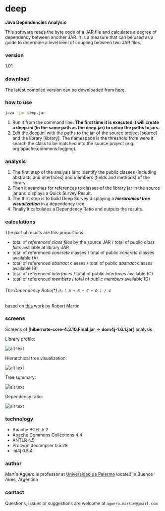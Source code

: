# deep
**Java Dependencies Analysis**

This software reads the byte code of a JAR file and calculates a degree of dependency between another JAR. 
It is a measure that can be used as a guide to determine a level level of coupling between two JAR files.

### version
1.01

### download
The latest compiled version can be downloaded from [here].

### how to use
```sh
java -jar deep.jar
```
1. Run it from the command line.
**The first time it is executed it will create a deep.ini (in the same path as the deep.jar) to setup the paths to jars.**
2. Edit the deep.ini with the paths to the jar of the source project [source] and the library [library]. The namespace is the threshold from were it search the class to be matched into the source project (e.g. org.apache.commons.logging).

### analysis
1. The first step of the analysis is to identify the public classes (including abstracts and interfaces) and members (fields and methods) of the library.
2. Then it searches for references to classes of the library jar in the source jar and displays a Quick Survey Result.
3. The thirt step is to build Deep Survey displaying a **_hierarchical tree visualization_** in a dependency tree.
4. Finally it calculates a Dependency Ratio and outputs the results.

### calculations
The partial results are this proportions:
* total of *referenced class files* by the source JAR / total of public *class files* available at library JAR
* total of referenced *concrete* classes / total of public *concrete* classes available (A)
* total of referenced *abstract* classes / total of public *abstract* classes available (B)
* total of referenced *interfaces* / total of public *interfaces* available (C)
* total of referenced *members* / total of public *members* available (D)

###### The Dependency Ratio(*) is: `( A + B + C + D ) / 4`
based on [this] work by Robert Martin

### screens
Screens of [**hibernate-core-4.3.10.Final.jar** -> **dom4j-1.6.1.jar**] analysis

Library profile:

![alt text](https://dl.dropboxusercontent.com/u/13410677/deep/img/lib-profile-scr.jpg "Library profile")

Hierarchical tree visualization:

![alt text](https://dl.dropboxusercontent.com/u/13410677/deep/img/tree-scr.jpg "Tree view")

Tree summary:

![alt text](https://dl.dropboxusercontent.com/u/13410677/deep/img/tree-sum-scr.jpg "Tree summary")

Dependency ratio:

![alt text](https://dl.dropboxusercontent.com/u/13410677/deep/img/dep-ratio-scr.jpg "Dependency ratio")

### technology
* Apache BCEL 5.2
* Apache Commons Collections 4.4
* ANTLR 4.5
* Procyon decompiler 0.5.29
* ini4j 0.5.4

### author
Martín Agüero is professor at [Universidad de Palermo] located in Buenos Aires, Argentina

### contact
Questions, issues or suggestions are welcome at `aguero.martin@gmail.com`

[here]:http://bit.ly/deep-jar
[Universidad de Palermo]: http://www.palermo.edu
[this]:http://www.objectmentor.com/resources/articles/oodmetrc.pdf
